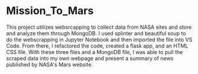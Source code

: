 # Mission_To_Mars
This project utilizes websrcapping to collect data from NASA sites and store and analyze them through MongoDB. I used splinter and beautiful soup to do the webscrapping in Jupyter Notebook and then imported the file into VS Code. From there, I refactored the code, created a flask app, and an HTML CSS file. With these three files and a MongoDB file, I was able to pull the scraped data into my own webpage and present a summary of news published by NASA's Mars website. 
